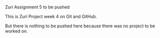 Zuri Assignment 5 to be pushed

This is Zuri Project week 4 on Git and GitHub.

But there is nothing to be pushed here because there was no project to be worked on.


